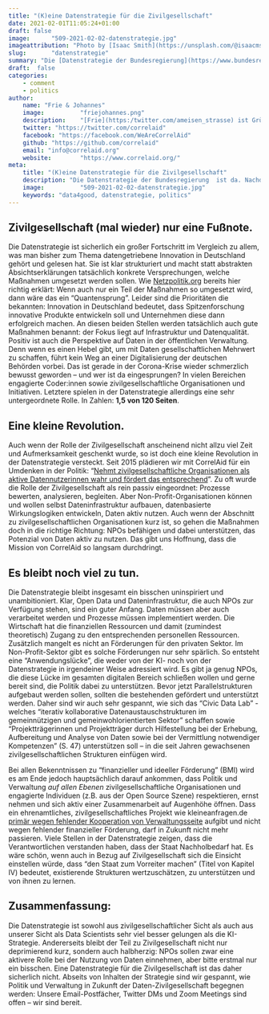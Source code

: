 ```yaml
---
title: "(K)eine Datenstrategie für die Zivilgesellschaft"
date: 2021-02-01T11:05:24+01:00
draft: false
image:      "509-2021-02-02-datenstrategie.jpg"
imageattribution: "Photo by [Isaac Smith](https://unsplash.com/@isaacmsmith?utm_source=unsplash&amp;utm_medium=referral&amp;utm_content=creditCopyText) on [Unsplash](https://unsplash.com/s/photos/data?utm_source=unsplash&amp;utm_medium=referral&amp;utm_content=creditCopyText)"
slug:       "datenstrategie"
summary: "Die [Datenstrategie der Bundesregierung](https://www.bundesregierung.de/breg-de/suche/datenstrategie-der-bundesregierung-1845632)  ist da. Nachdem wir uns bei CorrelAid seit 2015 mit allem beschäftigen, was mit Datennutzung in der Zivilgesellschaft zu tun hat, nehmen Frie (COO) und Johannes (Vorstandsvorsitzender) die Strategie einmal aus dieser Perspektive unter die Lupe."
draft:  false
categories:       
    - comment
    - politics
author: 
    name: "Frie & Johannes"
    image:          "friejohannes.png"
    description:    "[Frie](https:/twitter.com/ameisen_strasse) ist Gründungsmitglied von CorrelAid und kümmert sich seit Februar 2020 als hauptamtlicher COO um CorrelAids Data4Good-Projekte mit zivilgesellschaftlichen Organisationen. [Johannes](https:/twitter.com/jj_mllr) hatte 2015 die Idee für CorrelAid und ist seitdem Vorstandsvorsitzender."
    twitter: "https://twitter.com/correlaid"
    facebook: "https://facebook.com/WeAreCorrelAid"
    github: "https://github.com/correlaid"
    email: "info@correlaid.org"
    website:        "https://www.correlaid.org/"
meta:
    title: "(K)eine Datenstrategie für die Zivilgesellschaft"
    description: "Die Datenstrategie der Bundesregierung  ist da. Nachdem wir uns bei CorrelAid seit 2015 mit allem beschäftigen, was mit Datennutzung in der Zivilgesellschaft zu tun hat, nehmen Frie (COO) und Johannes (Vorstandsvorsitzender) die Strategie einmal aus dieser Perspektive unter die Lupe."
    image:          "509-2021-02-02-datenstrategie.jpg"
    keywords: "data4good, datenstrategie, politics"
---
```

## Zivilgesellschaft (mal wieder) nur eine Fußnote.
Die Datenstrategie ist sicherlich ein großer Fortschritt im Vergleich zu allem, was man bisher zum Thema datengetriebene Innovation in Deutschland gehört und gelesen hat. Sie ist klar strukturiert und macht statt abstrakten Absichtserklärungen tatsächlich konkrete Versprechungen, welche Maßnahmen umgesetzt werden sollen. Wie [Netzpolitik.org](https://netzpolitik.org/2021/datenstrategie-der-bundesregierung-die-richtung-stimmt-aber-der-weg-ist-noch-weit/) bereits hier richtig erklärt: Wenn auch nur ein Teil der Maßnahmen so umgesetzt wird, dann wäre das ein “Quantensprung”. Leider sind die Prioritäten die bekannten: Innovation in Deutschland bedeutet, dass Spitzenforschung innovative Produkte entwickeln soll und Unternehmen diese dann erfolgreich machen. An diesen beiden Stellen werden tatsächlich auch gute Maßnahmen benannt: der Fokus liegt auf Infrastruktur und Datenqualität. Positiv ist auch die Perspektive auf Daten in der öffentlichen Verwaltung. Denn wenn es einen Hebel gibt, um mit Daten gesellschaftlichen Mehrwert zu schaffen, führt kein Weg an einer Digitalisierung der deutschen Behörden vorbei. Das ist gerade in der Corona-Krise wieder schmerzlich bewusst geworden – und wer ist da eingesprungen? In vielen Bereichen engagierte Coder:innen sowie zivilgesellschaftliche Organisationen und Initiativen. Letztere spielen in der Datenstrategie allerdings eine sehr untergeordnete Rolle. In Zahlen: **1,5 von 120 Seiten**.

## Eine kleine Revolution.
Auch wenn der Rolle der Zivilgesellschaft anscheinend nicht allzu viel Zeit und Aufmerksamkeit geschenkt wurde, so ist doch eine kleine Revolution in der Datenstrategie versteckt. Seit 2015 plädieren wir mit CorrelAid für ein Umdenken in der Politik: “[Nehmt zivilgesellschaftliche Organisationen als aktive Datennutzerinnen wahr und fördert das entsprechend](https://medium.com/@mueller.johannes.j/ki-strategie-zivilgesellschaft-an-der-seitenlinie-bf6bf985ab21)”. Zu oft wurde die Rolle der Zivilgesellschaft als rein passiv eingeordnet: Prozesse bewerten, analysieren, begleiten. Aber Non-Profit-Organisationen können und wollen selbst Dateninfrastruktur aufbauen, datenbasierte Wirkungslogiken entwickeln, Daten aktiv nutzen.
Auch wenn der Abschnitt zu zivilgesellschaftlichen Organisationen kurz ist, so gehen die Maßnahmen doch in die richtige Richtung: NPOs befähigen und dabei unterstützen, das Potenzial von Daten aktiv zu nutzen. Das gibt uns Hoffnung, dass die Mission von CorrelAid so langsam durchdringt.

## Es bleibt noch viel zu tun.
Die Datenstrategie bleibt insgesamt ein bisschen uninspiriert und unambitioniert. Klar, Open Data und Dateninfrastruktur, die auch NPOs zur Verfügung stehen, sind ein guter Anfang. Daten müssen aber auch verarbeitet werden und Prozesse müssen implementiert werden. Die Wirtschaft hat die finanziellen Ressourcen und damit (zumindest theoretisch) Zugang zu den entsprechenden personellen Ressourcen. Zusätzlich mangelt es nicht an Förderungen für den privaten Sektor. Im Non-Profit-Sektor gibt es solche Förderungen nur sehr spärlich. So entsteht eine “Anwendungslücke”, die weder von der KI- noch von der Datenstrategie in irgendeiner Weise adressiert wird. Es gibt ja genug NPOs, die diese Lücke im gesamten digitalen Bereich schließen wollen und gerne bereit sind, die Politik dabei zu unterstützen. Bevor jetzt Parallelstrukturen aufgebaut werden sollen, sollten die bestehenden gefördert und unterstützt werden. Daher sind wir auch sehr gespannt, wie sich das “Civic Data Lab” - welches “iterativ kollaborative Datenaustauschstrukturen im gemeinnützigen und gemeinwohlorientierten Sektor” schaffen sowie “Projektträgerinnen und Projektträger durch Hilfestellung bei der Erhebung, Aufbereitung und Analyse von Daten sowie bei der Vermittlung notwendiger Kompetenzen” (S. 47) unterstützen soll – in die seit Jahren gewachsenen zivilgesellschaftlichen Strukturen einfügen wird. 

Bei allen Bekenntnissen zu “finanzieller und ideeller Förderung” (BMI) wird es am Ende jedoch hauptsächlich darauf ankommen, dass Politik und Verwaltung _auf allen Ebenen_ zivilgesellschaftliche Organisationen und engagierte Individuen (z.B. aus der Open Source Szene) respektieren, ernst nehmen und sich aktiv einer Zusammenarbeit auf Augenhöhe öffnen. Dass ein ehrenamtliches, zivilgesellschaftliches Projekt wie kleineanfragen.de [primär wegen fehlender Kooperation von Verwaltungsseite](https://kleineanfragen.de/info/stilllegung) aufgibt und nicht wegen fehlender finanzieller Förderung, darf in Zukunft nicht mehr passieren. Viele Stellen in der Datenstrategie zeigen, dass die Verantwortlichen verstanden haben, dass der Staat Nachholbedarf hat. Es wäre schön, wenn auch in Bezug auf Zivilgesellschaft sich die Einsicht einstellen würde,  dass “den Staat zum Vorreiter machen” (Titel von Kapitel IV) bedeutet, existierende Strukturen wertzuschätzen, zu unterstützen und von ihnen zu lernen. 

## Zusammenfassung:
Die Datenstrategie ist sowohl aus zivilgesellschaftlicher Sicht als auch aus unserer Sicht als Data Scientists sehr viel besser gelungen als die KI-Strategie. Andererseits bleibt der Teil zu Zivilgesellschaft nicht nur deprimierend kurz, sondern auch halbherzig: NPOs sollen zwar eine aktivere Rolle bei der Nutzung von Daten einnehmen, aber bitte erstmal nur ein bisschen. Eine Datenstrategie für die Zivilgesellschaft ist das daher sicherlich nicht. Abseits von Inhalten der Strategie sind wir gespannt, wie Politik und Verwaltung in Zukunft der Daten-Zivilgesellschaft begegnen werden: Unsere Email-Postfächer, Twitter DMs und Zoom Meetings sind offen – wir sind bereit. 
